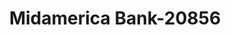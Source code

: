 ---
f_zip-code: 60402
f_state-code: IL
title: Midamerica Bank-20856
f_phone: 708-484-7600
f_city-only: Berwyn
f_address: 6650 Cermak Road Berwyn
f_location-unique-id: '20856'
slug: midamerica-bank-20856
updated-on: '2024-05-30T13:46:58.046Z'
created-on: '2024-05-30T13:36:59.803Z'
published-on: '2024-05-30T13:54:32.469Z'
f_city-state: cms/city/berwyn-il.md
f_company: cms/company/midamerica-bank.md
f_state: cms/state/illinois.md
layout: '[payday-loan].html'
tags: payday-loan
---